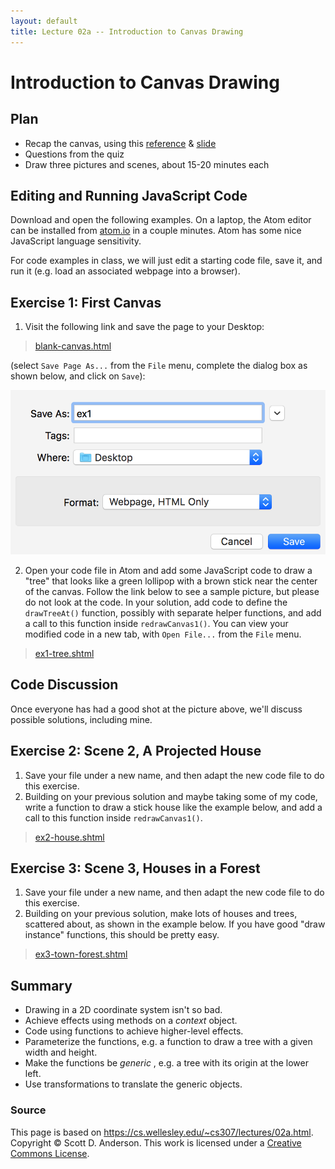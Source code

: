 ```yaml
---
layout: default
title: Lecture 02a -- Introduction to Canvas Drawing
---
```

# Introduction to Canvas Drawing

## Plan

  * Recap the canvas, using this [reference](../readings/01-canvas.html#canvas_reference) & [slide](Lecture2.pdf)
  * Questions from the quiz 
  * Draw three pictures and scenes, about 15-20 minutes each 

## Editing and Running JavaScript Code

Download and open the following examples.
On a laptop, the Atom editor can be installed from
[atom.io](http://atom.io) in a couple minutes. Atom has some nice JavaScript
language sensitivity. 

For code examples in class, we will just edit a starting code file, save it,
and run it (e.g. load an associated webpage into a browser).

## Exercise 1: First Canvas

  1. Visit the following link and save the page to your Desktop: 

> [blank-canvas.html](02a-exercises/blank-canvas.html)

(select `Save Page As...` from the `File` menu, complete the dialog box as
shown below, and click on `Save`):

![](img/saveEx1.png)

  2. Open your code file in Atom and add some JavaScript code to draw a "tree" that looks like a green lollipop with a brown stick near the center of the canvas. Follow the link below to see a sample picture, but please do not look at the code. In your solution, add code to define the `drawTreeAt()` function, possibly with separate helper functions, and add a call to this function inside `redrawCanvas1()`. You can view your modified code in a new tab, with `Open File...` from the `File` menu. 

> [ex1-tree.shtml](02a-exercises/ex1-tree.shtml)

## Code Discussion

Once everyone has had a good shot at the picture above, we'll discuss possible
solutions, including mine.

## Exercise 2: Scene 2, A Projected House

  1. Save your file under a new name, and then adapt the new code file to do this exercise. 
  2. Building on your previous solution and maybe taking some of my code, write a function to draw a stick house like the example below, and add a call to this function inside `redrawCanvas1()`. 

> [ex2-house.shtml](02a-exercises/ex2-house.shtml)

## Exercise 3: Scene 3, Houses in a Forest

  1. Save your file under a new name, and then adapt the new code file to do this exercise. 
  2. Building on your previous solution, make lots of houses and trees, scattered about, as shown in the example below. If you have good "draw instance" functions, this should be pretty easy. 

> [ex3-town-forest.shtml](02a-exercises/ex3-town-forest.shtml)

## Summary

  * Drawing in a 2D coordinate system isn't so bad. 
  * Achieve effects using methods on a _context_ object. 
  * Code using functions to achieve higher-level effects. 
  * Parameterize the functions, e.g. a function to draw a tree with a given width and height. 
  * Make the functions be _generic_ , e.g. a tree with its origin at the lower left. 
  * Use transformations to translate the generic objects.  

### Source

This page is based on <https://cs.wellesley.edu/~cs307/lectures/02a.html>. Copyright &copy; Scott D. Anderson. This work is licensed under a [Creative Commons License](http://creativecommons.org/licenses/by-nc-sa/1.0/). 
